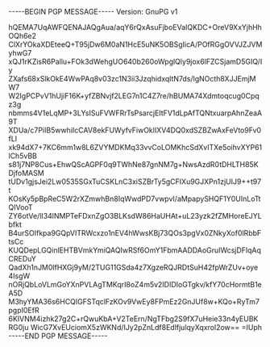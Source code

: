 -----BEGIN PGP MESSAGE-----
Version: GnuPG v1

hQEMA7UqAWFQENAJAQgAua/aqY6rQxAsuFjboEVaIQKDC+OreV9XxYjhHhOQh6e2
ClXrYOkaXDEteeQ+T95jDw6M0aN1HcE5uNK5OBSgIicA/POfRGgOVVJZJVMyhwG7
xQJ1rKZisR6Pallu+FOk3dWehgUO640b260oWpglQly9jox6lFZCSjamD5GIQ/Iy
ZXafs68xSlkOkE4WwPAq8v03zc1N3ii3JzqhidxqltN7ds/lgNOcth8XJJEmjMW7
W2IgPCPvV1hUjiF16K+yfZBNvjf2LEG7n1C4Z7re/hBUMA74Xdmtoqcug0Cpqz3g
nbmms4V1eLqMP+3LYsISuFVWFRrTsPsarcjEItFV1dLpAfTQNtxuarpAhnZeaA9T
XDUa/c7PiIB5wwhiIcCAV8ekFUWyfvFiwOklIXV4DQ0xdSZBZwAxFeVto9Fv0fLI
xk94dX7+7KC6mm1w8L6ZVYMDKMq33vvCoLOMKhcSdXvITXe5oihvXYP61lCh5vBB
s81j7NP8Cus+EhwQScAGPF0q9TWhNe87gnNM7g+NwsAzdR0tDHLTH85KDjfoMASM
tUDv1gjsJei2Lw0535SGxTuCSKLnC3xiSZBrTy5gCFIXu9GJXPn1zjUIJ9++t97t
KOsKy5pBpReC5W2rXZmwhBn8IqWwdPD7vwpvI/aMpapySHQF1Y0UInLoTtQIVooT
ZY6otVe/lI34lNMPTeFDxnZgO3BLKsdW86HaUHAt+uL23yzk2fZMHoreEJYLbfkt
B4urSOIfkpa9GQpVITRWcxzo1nEV4hWwsKBj73QOs3pgVx0ZNkyXof0lRbbFtsCc
KUQDepLGQinlEHTBVmkYmiQAQIwRSf6OmY1FbmAADDAoGruIWcsjDFlqAqCREDuY
QadXh1nJM0lfHXGj9yM/2TUG11GSda4z7XgzeRQJRDtSuH42fpWrZUv+oye4IsgW
nORjQbLoVLmGoYXnPVLAgTMKqrI8oZ4m5v2IDIDIoGTgkv/kfY70cHormtB1eA5D
M3hyYMA36s6HCQIGFSTqclFzKOv9VwEy8FPmEz2GnJUf8w+KQo+RyTm7pgpI0EfR
6KIVNM4izhk27g2C+rQwuKbA+V2TeErn/NgTFbg2S9fX7uHeie33n4yEUBKRG0ju
WicG7XvEUciomX5zWKNd/IJy2pZnLdf8EdlfjulqyXqxrol2ow==
=IUph
-----END PGP MESSAGE-----

